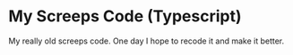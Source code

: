 # My Screeps Code (Typescript)

My really old screeps code. One day I hope to recode it and make it better.